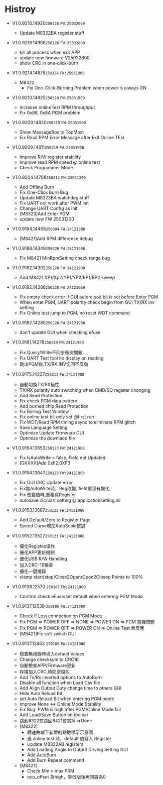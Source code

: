 # Histroy

- V1.0.9216.14920`250326`
`FW:25032600`
  - Update M8322BA register stuff

- V1.0.9216.14908`250326`
`FW:25032600`
  - kill all process when exit APP
  - update new firmware V25032600
  - show CRC in one-click-burn

- V1.0.9214.14875`250324`
`FW:25031900`
  - M8322
    - Fix One-Click-Burning Problem when power is always ON

- V1.0.9210.14825`250320`
`FW:25031900`
  - increase online test RPM throughput
  - Fix 0x86, 0x8A PGM problem

- V1.0.9209.14820`250319`
`FW:25031900`
  - Show MessageBox to TopMost
  - Fix Read RPM Error Message after Exit Online TEst

- V1.0.9209.14811`250319`
`FW:25031900`
  - Improve R/W register stability
  - Improve read RPM speed @ online test
  - Check Programmer Mode

- V1.0.9204.14708`250314`
`FW:25031200`
  - Add Offline Burn
  - Fix One-Click Burn Bug
  - Update M8323BA watchdog stuff
  - Fix UART not work after PWM init
  - Change UART Config as Init  
  - [M8323]Add Enter PGM
  - update new FW 25031200

- V1.0.9194.14468`250304`
`FW:24121900`
  - [M8421]Add RPM difference debug

- V1.0.9188.14349`250226`
`FW:24121900`
  - Fix M8421 MinRpmSetting check range bug

- V1.0.9182.14302`250220`
`FW:24121900`
  - Add M8421 XP1/Xp2/YP1/YP2/RP1/RP2 sweep

- V1.0.9182.14288`250220`
`FW:24121900`
  - Fix empty check error if GUI autoreload bit is set before Enter PGM
  - When enter PGM, UART polarity check begin from GUI TX/RX inv setting
  - Fix Online test jump to PGM, no reset WDT command

- V1.0.9182.14280`250220`
`FW:24121900`
  - don't update GUI when checking efuse

- V1.0.9181.14278`250219`
`FW:24121900`
  - Fix Query/Wtite不同步衝突問題
  - Fix UART Test tool no display on reading  
  - 跳出PGM後,TX/RX INV切回不反向

- V1.0.9175.14227`250213`
`FW:24121900`
  - 自動切換TX/RX極性
  - TX/RX polarity auto switching when CMD/SO register changing
  - Add Read Protection
  - Fix check PGM data pattern
  - Add burned chip Read Protection 
  - Fix Rolling Test Window
  - Fix online test bit only set @first run
  - Fix WDT/Read RPM timing async to eliminate RPM glitch
  - Save Language Setting
  - Optimize Update Firmware GUI
  - Optimize the downlaod file

- V1.0.9154.13653`250123`
`FW:24121900`
  - Fix IsAutoWrite = false, Field not Updated
  - [GXXXX]Add 0xF2,0XF3

- V1.0.9154.13647`250123`
`FW:24121900`
  - Fix GUI CRC Update error
  - Fix無AutoWrite時，Reg改變, field值沒有變化
  - Fix 改變值時,重複寫Register
  - autosave i2c/uart setting @ applicationsetting.ini

- V1.0.9153.13587`250122`
`FW:24121900`
  - Add Default/Zero to Register Page
  - Speed Curve增加AutoScale按鍵

- V1.0.9152.13527`250121`
`FW:24121900`
  - 優化Registes操作
  - 優化APP更新機制
  - 優化USB R/W Handling
  - 加入CRC-16檢查
  - 優化一鍵燒錄
  - clamp start/stop/Close2Open/Open2Closep Points to 100%

- V1.0.9138.12570 `250107`
`FW:24121900`
  - Confirm check eFuse/set default when entering PGM Mode
  
- V1.0.9137.12539 `250106`
`FW:24121900`
  - Check if Lost connection on PGM Mode
  - Fix PGM => POWER OFF => NONE => POWER ON => PGM 當機問題
  - Fix PGM => POWER OFF => POWER ON => Online Test 無反應
  - [M8421]Fix soft switch GUI

- V1.0.9137.12462  `250106`
`FW:24121900`
  - 檢查無燒錄時填入default Values
  - Change checksum to CRC16
  - 自動檢查APP/Firmware更新
  - 存檔加入CRC,時間至檔名
  - Add Tx/Rx inverted options to AutoBurn
  - Disable all function when Load Csv file
  - Add Align Output Duty change time to others GUI
  - Hide Auto Reload Bit
  - set Auto Reload Bit when entering PGM mode
  - Improve None ⇔ Online Mode Stability
  - Fix Bug: PWM is high after PGM/Online Mode fail
  - Add Load/Save Button on toolbar
  - 跳到8322在跳回8421會當掉 =>Done
  - [M8322]
    - 轉速曲線下新增的點數標示示意圖
    - 進 online test  時，default 值寫入 Register
    - Update  M8322AB registers
    - Add Leading Angle to Output Driving Setting GUI
    - Add AutoBurn
    - Add Burn Repeat command
  - [M8421]
    - Check Min > max PRM
    - ocp_offset 為high，等改版後再預設為0
  
